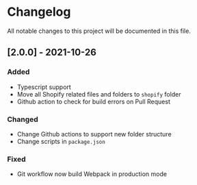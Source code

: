 # Changelog

All notable changes to this project will be documented in this file.

## [2.0.0] - 2021-10-26

### Added

- Typescript support
- Move all Shopify related files and folders to `shopify` folder
- Github action to check for build errors on Pull Request

### Changed

- Change Github actions to support new folder structure
- Change scripts in `package.json`

### Fixed

- Git workflow now build Webpack in production mode
